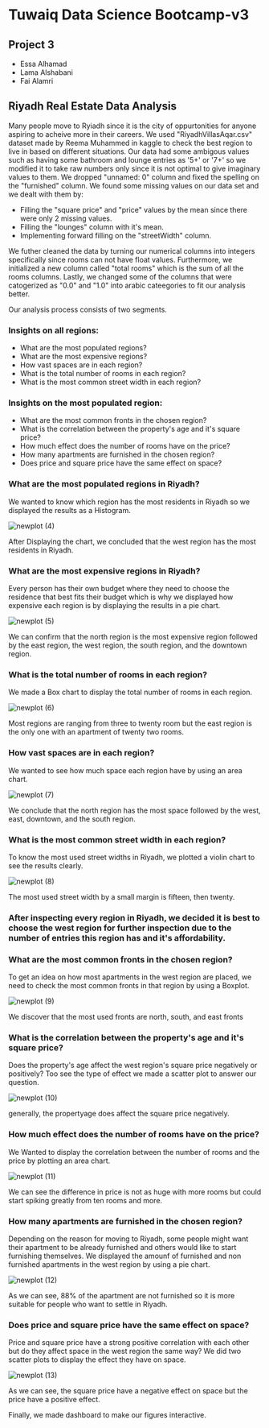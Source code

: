 
# Tuwaiq Data Science Bootcamp-v3 

## Project 3
- Essa Alhamad
- Lama Alshabani
- Fai Alamri

## Riyadh Real Estate Data Analysis

Many people move to Ryiadh since it is the city of oppurtonities for anyone aspiring to acheive more in their careers. We used "RiyadhVillasAqar.csv" dataset made by Reema Muhammed in kaggle to check the best region to live in
based on different situations. Our data had some ambigous values such as having some bathroom and lounge entries as '5+' or '7+' so we modified it to take raw numbers only since
it is not optimal to give imaginary values to them. We dropped "unnamed: 0" column and fixed the spelling on the "furnished" column. We found some missing values on our data set and we
dealt with them by:

- Filling the "square price" and "price" values by the mean since there were only 2 missing values.
- Filling the "lounges" column with it's mean.
- Implementing forward filling on the "streetWidth" column.

We futher cleaned the data by turning our numerical columns into integers specifically since rooms can not have float values. Furthermore, we initialized a new column called "total rooms" which is the sum of all the rooms columns.
Lastly, we changed some of the columns that were catogerized as "0.0" and "1.0" into arabic cateegories to fit our analysis better.

Our analysis process consists of two segments.

### Insights on all regions:
- What are the most populated regions?
- What are the most expensive regions?
- How vast spaces are in each region?
- What is the total number of rooms in each region?
- What is the most common street width in each region?

### Insights on the most populated region:
- What are the most common fronts in the chosen region?
- What is the correlation between the property's age and it's square price?
- How much effect does the number of rooms have on the price?
- How many apartments are furnished in the chosen region?
- Does price and square price have the same effect on space?

### What are the most populated regions in Riyadh?

We wanted to know which region has the most residents in Riyadh so we displayed the results as a Histogram.

![newplot (4)](https://github.com/LamaAlshabani/Bootcamp-Project-3-Data-Visualization/assets/85634276/76b61db1-8653-42ac-a286-723812c9f0df)

After Displaying the chart, we concluded that the west region has the most residents in Riyadh.

### What are the most expensive regions in Riyadh?

Every person has their own budget where they need to choose the residence that best fits their budget which is why we displayed how expensive each region is by displaying the results in a pie chart.

![newplot (5)](https://github.com/LamaAlshabani/Bootcamp-Project-3-Data-Visualization/assets/85634276/b8e8954a-d948-447a-a51c-e25dbbdba1dd)

We can confirm that the north region is the most expensive region followed by the east region, the west region, the south region, and the downtown region.

### What is the total number of rooms in each region?

We made a Box chart to display the total number of rooms in each region.

![newplot (6)](https://github.com/LamaAlshabani/Bootcamp-Project-3-Data-Visualization/assets/85634276/43492969-c098-464e-aabd-f31bb2b644cb)

Most regions are ranging from three to twenty room but the east region is the only one with an apartment of twenty two rooms.

### How vast spaces are in each region?

We wanted to see how much space each region have by using an area chart.

![newplot (7)](https://github.com/LamaAlshabani/Bootcamp-Project-3-Data-Visualization/assets/85634276/56b15387-9dc1-4391-8b64-c991fd4b5f4e)

We conclude that the north region has the most space followed by the west, east, downtown, and the south region.

### What is the most common street width in each region?

To know the most used street widths in Riyadh, we plotted a violin chart to see the results clearly.

![newplot (8)](https://github.com/LamaAlshabani/Bootcamp-Project-3-Data-Visualization/assets/85634276/6e47f5f3-54c5-449a-9b4e-bf871f3f39e7)

The most used street width by a small margin is fifteen, then twenty.

### After inspecting every region in Riyadh, we decided it is best to choose the west region for further inspection due to the number of entries this region has and it's affordability.

### What are the most common fronts in the chosen region?

To get an idea on how most apartments in the west region are placed, we need to check the most common fronts in that region by using a Boxplot.

![newplot (9)](https://github.com/LamaAlshabani/Bootcamp-Project-3-Data-Visualization/assets/85634276/f11d97c6-0472-4ac6-952c-fee31f282b68)

We discover that the most used fronts are north, south, and east fronts

### What is the correlation between the property's age and it's square price?

Does the property's age affect the west region's square price negatively or positively? Too see the type of effect we made a scatter plot to answer our question.

![newplot (10)](https://github.com/LamaAlshabani/Bootcamp-Project-3-Data-Visualization/assets/85634276/6933d56c-c986-423a-9ebb-cc3b4f706708)

generally, the propertyage does affect the square price negatively.

### How much effect does the number of rooms have on the price?

We Wanted to display the correlation between the number of rooms and the price by plotting an area chart.

![newplot (11)](https://github.com/LamaAlshabani/Bootcamp-Project-3-Data-Visualization/assets/85634276/3843113d-e603-4584-a5d1-1f31bac759a8)

We can see the difference in price is not as huge with more rooms but could start spiking greatly from ten rooms and more.

### How many apartments are furnished in the chosen region?

Depending on the reason for moving to Riyadh, some people might want their apartment to be already furnished and others would like to start furnishing themselves. We displayed the amounf of furnished and non furnished apartments
in the west region by using a pie chart.

![newplot (12)](https://github.com/LamaAlshabani/Bootcamp-Project-3-Data-Visualization/assets/85634276/dd6bc544-63f9-4c56-9cd9-730e24e94fa0)

As we can see, 88% of the apartment are not furnished so it is more suitable for people who want to settle in Riyadh.

### Does price and square price have the same effect on space?

Price and square price have a strong positive correlation with each other but do they affect space in the west region the same way? We did two scatter plots to display the effect they have on space.

![newplot (13)](https://github.com/LamaAlshabani/Bootcamp-Project-3-Data-Visualization/assets/85634276/ebd7a8f2-5842-41ae-a59c-37505b66b892)

As we can see, the square price have a negative effect on space but the price have a positive effect.

 Finally, we made dashboard to make our figures interactive.



